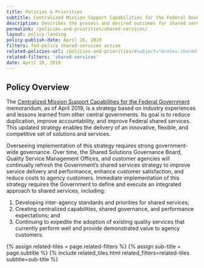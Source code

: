 ```yaml
---
title: Policies & Priorities
subtitle: Centralized Mission Support Capabilities for the Federal Government
description: Describes the process and desired outcomes for shared services.
permalink: /policies-and-priorities/shared-services/
layout: policy-landing
policy-publish-date: April 26, 2019
filters: fed-policy shared-services active
related-policies-url: /policies-and-priorities/#subject=*&role=.shared-services&status=*
related-filters: 'shared-services'
date: April 26, 2019
---
```

## Policy Overview ##
The [Centralized Mission Support Capabilities for the Federal Government](https://trumpwhitehouse.archives.gov/wp-content/uploads/2019/04/M-19-16.pdf) memorandum, as of April 2019, is a strategy based on industry experiences and lessons learned from other central governments. Its goal is to reduce duplication, improve accountability, and improve Federal shared services. This updated strategy enables the delivery of an innovative, flexible, and competitive set of solutions and services.

Overseeing implementation of this strategy requires strong government-wide governance. Over time, the Shared Solutions Governance Board, Quality Service Management Offices, and customer agencies will continually refresh the Government’s shared services strategy to improve service delivery and performance, enhance customer satisfaction, and reduce costs to agency customers. Immediate implementation of this strategy requires the Government to define and execute an integrated approach to shared services, including:

1. Developing inter-agency standards and priorities for shared services;
2. Creating centralized capabilities, shared governance, and performance expectations; and
3. Continuing to expedite the adoption of existing quality services that currently perform
well and provide demonstrated value to agency customers.
&nbsp;

{% assign related-tiles = page.related-filters %}
{% assign sub-title = page.subtitle %}
{% include related_tiles.html  related_filters=related-tiles subtitle=sub-title %}


